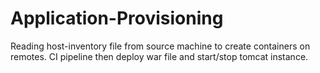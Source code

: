# Application-Provisioning
Reading host-inventory file from source machine to create containers on remotes. CI pipeline then deploy war file and start/stop tomcat instance.
